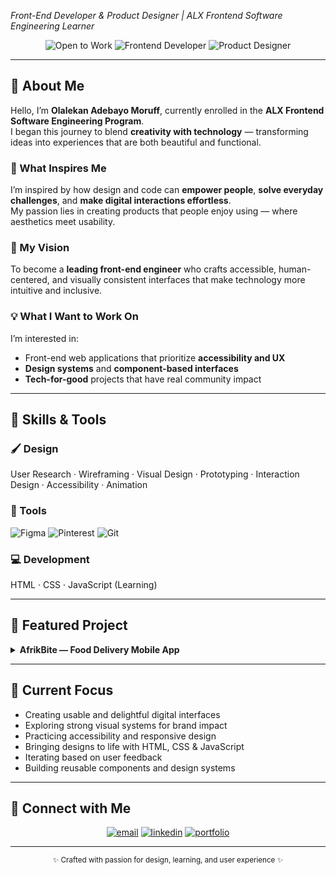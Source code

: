<!-- ===== Profile Header ===== -->
<div align="center"></div>

  <em>Front-End Developer & Product Designer | ALX Frontend Software Engineering Learner</em>
</p>

<div align="center">
  <img src="https://img.shields.io/badge/✨-Open%20to%20Work-black?style=flat-square" alt="Open to Work" />
  <img src="https://img.shields.io/badge/💼-Frontend%20Developer-black?style=flat-square" alt="Frontend Developer" />
  <img src="https://img.shields.io/badge/🎨-Product%20Designer-black?style=flat-square" alt="Product Designer" />
</div>

---

## 👋 About Me
Hello, I’m **Olalekan Adebayo Moruff**, currently enrolled in the **ALX Frontend Software Engineering Program**.  
I began this journey to blend **creativity with technology** — transforming ideas into experiences that are both beautiful and functional.

### 🌱 What Inspires Me
I’m inspired by how design and code can **empower people**, **solve everyday challenges**, and **make digital interactions effortless**.  
My passion lies in creating products that people enjoy using — where aesthetics meet usability.

### 🎯 My Vision
To become a **leading front-end engineer** who crafts accessible, human-centered, and visually consistent interfaces that make technology more intuitive and inclusive.

### 💡 What I Want to Work On
I’m interested in:
- Front-end web applications that prioritize **accessibility and UX**
- **Design systems** and **component-based interfaces**
- **Tech-for-good** projects that have real community impact

---

## 🧰 Skills & Tools

### 🖌️ Design
User Research · Wireframing · Visual Design · Prototyping · Interaction Design · Accessibility · Animation

### 🧩 Tools
<p>
  <img alt="Figma" src="https://img.shields.io/badge/Figma-black?logo=figma&logoColor=white" />
  <img alt="Pinterest" src="https://img.shields.io/badge/Pinterest-black?logo=pinterest&logoColor=white" />
  <img alt="Git" src="https://img.shields.io/badge/Git-black?logo=git&logoColor=white" />
</p>

### 💻 Development
HTML · CSS · JavaScript (Learning)

---

## 🚀 Featured Project

<details>
  <summary><strong>AfrikBite — Food Delivery Mobile App</strong></summary><br/>

**Role:** Product Designer  
**Tools:** Figma · Research · Prototyping · Design Systems  
**Live Case Study:** <a href="https://www.behance.net/gallery/231806473/AfrikBite-Food-Delivery-Mobile-App" target="_blank">View on Behance</a>

<br/><br/>
<strong>Highlights</strong>
<ul>
  <li>Designed intuitive browsing and frictionless checkout flows</li>
  <li>Built responsive interfaces optimized for multiple devices</li>
  <li>Maintained consistent brand identity and design language</li>
</ul>
</details>

---

## 🔭 Current Focus
<ul>
  <li>Creating usable and delightful digital interfaces</li>
  <li>Exploring strong visual systems for brand impact</li>
  <li>Practicing accessibility and responsive design</li>
  <li>Bringing designs to life with HTML, CSS & JavaScript</li>
  <li>Iterating based on user feedback</li>
  <li>Building reusable components and design systems</li>
</ul>

---

## 🤝 Connect with Me
<p align="center">
  <a href="mailto:everydaybless15@gmail.com"><img src="https://img.shields.io/badge/Email-black?style=flat-square" alt="email" /></a>
  <a href="https://www.linkedin.com/in/moruff-olalekan-adebayo-4a2412375/"><img src="https://img.shields.io/badge/LinkedIn-black?style=flat-square" alt="linkedin" /></a>
  <a href="https://sites.google.com/view/olalekanadebayo"><img src="https://img.shields.io/badge/Portfolio-black?style=flat-square" alt="portfolio" /></a>
</p>

---

<p align="center">
  <small>✨ Crafted with passion for design, learning, and user experience ✨</small>
</p>
